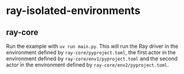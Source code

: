 # ray-isolated-environments

## ray-core

Run the example with `uv run main.py`. This will run the Ray driver in the
environment defined by `ray-core/pyproject.toml`, the first actor in the
environment defined by `ray-core/env1/pyproject.toml` and the second actor
in the environment defined by `ray-core/env2/pyproject.toml`.
